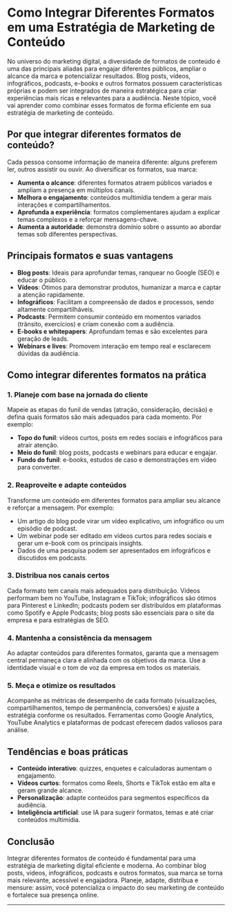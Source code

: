 
# Como Integrar Diferentes Formatos em uma Estratégia de Marketing de Conteúdo

No universo do marketing digital, a diversidade de formatos de conteúdo é uma das principais aliadas para engajar diferentes públicos, ampliar o alcance da marca e potencializar resultados. Blog posts, vídeos, infográficos, podcasts, e-books e outros formatos possuem características próprias e podem ser integrados de maneira estratégica para criar experiências mais ricas e relevantes para a audiência. Neste tópico, você vai aprender como combinar esses formatos de forma eficiente em sua estratégia de marketing de conteúdo.

## Por que integrar diferentes formatos de conteúdo?

Cada pessoa consome informação de maneira diferente: alguns preferem ler, outros assistir ou ouvir. Ao diversificar os formatos, sua marca:

- **Aumenta o alcance**: diferentes formatos atraem públicos variados e ampliam a presença em múltiplos canais.
- **Melhora o engajamento**: conteúdos multimídia tendem a gerar mais interações e compartilhamentos.
- **Aprofunda a experiência**: formatos complementares ajudam a explicar temas complexos e a reforçar mensagens-chave.
- **Aumenta a autoridade**: demonstra domínio sobre o assunto ao abordar temas sob diferentes perspectivas.

## Principais formatos e suas vantagens

- **Blog posts**: Ideais para aprofundar temas, ranquear no Google (SEO) e educar o público.
- **Vídeos**: Ótimos para demonstrar produtos, humanizar a marca e captar a atenção rapidamente.
- **Infográficos**: Facilitam a compreensão de dados e processos, sendo altamente compartilháveis.
- **Podcasts**: Permitem consumir conteúdo em momentos variados (trânsito, exercícios) e criam conexão com a audiência.
- **E-books e whitepapers**: Aprofundam temas e são excelentes para geração de leads.
- **Webinars e lives**: Promovem interação em tempo real e esclarecem dúvidas da audiência.

## Como integrar diferentes formatos na prática

### 1. Planeje com base na jornada do cliente

Mapeie as etapas do funil de vendas (atração, consideração, decisão) e defina quais formatos são mais adequados para cada momento. Por exemplo:

- **Topo do funil**: vídeos curtos, posts em redes sociais e infográficos para atrair atenção.
- **Meio do funil**: blog posts, podcasts e webinars para educar e engajar.
- **Fundo do funil**: e-books, estudos de caso e demonstrações em vídeo para converter.

### 2. Reaproveite e adapte conteúdos

Transforme um conteúdo em diferentes formatos para ampliar seu alcance e reforçar a mensagem. Por exemplo:

- Um artigo do blog pode virar um vídeo explicativo, um infográfico ou um episódio de podcast.
- Um webinar pode ser editado em vídeos curtos para redes sociais e gerar um e-book com os principais insights.
- Dados de uma pesquisa podem ser apresentados em infográficos e discutidos em podcasts.

### 3. Distribua nos canais certos

Cada formato tem canais mais adequados para distribuição. Vídeos performam bem no YouTube, Instagram e TikTok; infográficos são ótimos para Pinterest e LinkedIn; podcasts podem ser distribuídos em plataformas como Spotify e Apple Podcasts; blog posts são essenciais para o site da empresa e para estratégias de SEO.

### 4. Mantenha a consistência da mensagem

Ao adaptar conteúdos para diferentes formatos, garanta que a mensagem central permaneça clara e alinhada com os objetivos da marca. Use a identidade visual e o tom de voz da empresa em todos os materiais.

### 5. Meça e otimize os resultados

Acompanhe as métricas de desempenho de cada formato (visualizações, compartilhamentos, tempo de permanência, conversões) e ajuste a estratégia conforme os resultados. Ferramentas como Google Analytics, YouTube Analytics e plataformas de podcast oferecem dados valiosos para análise.

## Tendências e boas práticas

- **Conteúdo interativo**: quizzes, enquetes e calculadoras aumentam o engajamento.
- **Vídeos curtos**: formatos como Reels, Shorts e TikTok estão em alta e geram grande alcance.
- **Personalização**: adapte conteúdos para segmentos específicos da audiência.
- **Inteligência artificial**: use IA para sugerir formatos, temas e até criar conteúdos multimídia.

## Conclusão

Integrar diferentes formatos de conteúdo é fundamental para uma estratégia de marketing digital eficiente e moderna. Ao combinar blog posts, vídeos, infográficos, podcasts e outros formatos, sua marca se torna mais relevante, acessível e engajadora. Planeje, adapte, distribua e mensure: assim, você potencializa o impacto do seu marketing de conteúdo e fortalece sua presença online.

---
```